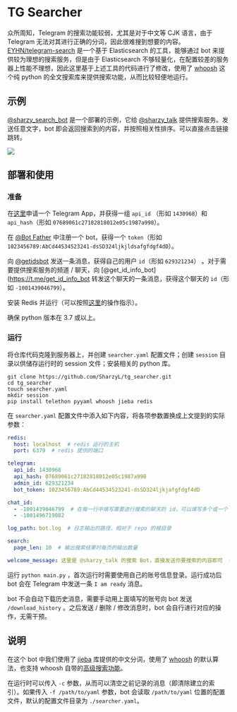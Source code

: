 # TG Searcher

众所周知，Telegram 的搜索功能较弱，尤其是对于中文等 CJK 语言，由于 Telegram 无法对其进行正确的分词，因此很难搜到想要的内容。[EYHN/telegram-search](https://github.com/EYHN/telegram-search) 是一个基于 Elasticsearch 的工具，能够通过 bot 来提供较为理想的搜索服务，但是由于 Elasticsearch 不够轻量化，在配置较差的服务器上性能不理想，因此这里基于上述工具的代码进行了修改，使用了 [whoosh](https://whoosh.readthedocs.io) 这个纯 python 的全文搜索库来提供搜索功能，从而比较轻便地运行。

## 示例

[@sharzy_search_bot](https://t.me/sharzy_search_bot) 是一个部署的示例，它给 [@sharzy_talk](https://t.me/sharzy_talk) 提供搜索服务。发送任意文字，bot 即会返回搜索到的内容，并按照相关性排序。可以直接点击链接跳转。

![](https://p.sda1.dev/0/c0f19f7cab2aa58879e716e3f1cec538/image.png)

## 部署和使用

### 准备

在[这里](https://my.telegram.org/apps)申请一个 Telegram App，并获得一组 `api_id` （形如 `1430968`）和 `api_hash`（形如 `07689061c27182818012e05c1987a998`）。

在 [@Bot Father](https://t.me/BotFather) 中注册一个 bot，获得一个 `token`（形如 `1023456789:AbCd44534523241-dsSD324ljkjldsafgfdgf4dD`）。

向 [@getidsbot](https://t.me/getidsbot) 发送一条消息，获得自己的用户 `id`（形如 `629321234`） 。对于需要提供搜索服务的频道 / 聊天，向 [@get_id_info_bot](https://t.me/get_id_info_bot 转发这个聊天的一条消息，获得这个聊天的 `id`（形如 `-1001439046799`）。

安装 Redis 并运行（可以按照[这里](https://redis.io/topics/quickstart)的操作指示）。

确保 python 版本在 3.7 或以上。

### 运行

将仓库代码克隆到服务器上，并创建 `searcher.yaml` 配置文件；创建 `session` 目录以供储存运行时的 session 文件；安装相关的 python 库。

```shell script
git clone https://github.com/SharzyL/tg_searcher.git
cd tg_searcher
touch searcher.yaml
mkdir session
pip install telethon pyyaml whoosh jieba redis
```

在 `searcher.yaml` 配置文件中添入如下内容，将各项参数置换成上文提到的实际参数：

```yaml
redis:
  host: localhost  # redis 运行的主机
  port: 6379  # redis 提供的端口

telegram:
  api_id: 1430968
  api_hash: 07689061c27182818012e05c1987a998
  admin_id: 629321234
  bot_token: 1023456789:AbCd44534523241-dsSD324ljkjafgfdgf4dD

chat_id:
  - -1001439046799  # 在每一行中填写需要进行搜索的聊天的 id，可以填写多个或一个
  - -1001496719082

log_path: bot.log  # 日志输出的路径，相对于 repo 的根目录

search:
  page_len: 10  # 输出搜索结果时每页的输出数量

welcome_message: 这里是 @sharzy_talk 的搜索 Bot，直接发送你要搜索的内容即可  # 用户启动 bot 时的欢迎信息

```

运行 `python main.py` ，首次运行时需要使用自己的账号信息登录。运行成功后 bot 会在 Telegram 中发送一条 `I am ready` 消息。

bot 不会自动下载历史消息，需要手动用上面填写的账号向 bot 发送 `/download_history` 。之后发送 / 删除 / 修改消息时，bot 会自行进行对应的操作，无需干预。

## 说明

在这个 bot 中我们使用了 [jieba](https://github.com/fxsjy/jieba) 库提供的中文分词，使用了 [whoosh](https://whoosh.readthedocs.io) 的默认算法，也支持 whoosh 自带的[高级搜索功能](https://whoosh.readthedocs.io/en/latest/querylang.html)。

在运行时可以传入 `-c` 参数，从而可以清空之前记录的消息（即清除建立的索引）。如果传入 `-f /path/to/yaml` 参数，bot 会读取 `/path/to/yaml` 位置的配置文件，默认的配置文件目录为 `./searcher.yaml`。

